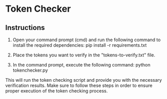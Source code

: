 
# Token Checker

## Instructions

1. Open your command prompt (cmd) and run the following command to install the required dependencies: pip install -r requirements.txt

2. Place the tokens you want to verify in the "tokens-to-verify.txt" file.

3. In the command prompt, execute the following command: python tokenchecker.py


This will run the token checking script and provide you with the necessary verification results. Make sure to follow these steps in order to ensure proper execution of the token checking process.

